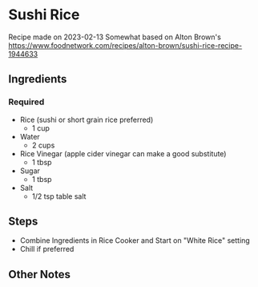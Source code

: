 
# Sushi Rice

Recipe made on 2023-02-13
Somewhat based on Alton Brown's https://www.foodnetwork.com/recipes/alton-brown/sushi-rice-recipe-1944633

## Ingredients

### Required
- Rice (sushi or short grain rice preferred)
    - 1 cup
- Water
    - 2 cups
- Rice Vinegar (apple cider vinegar can make a good substitute)
    - 1 tbsp
- Sugar
    - 1 tbsp
- Salt
    - 1/2 tsp table salt


## Steps

- Combine Ingredients in Rice Cooker and Start on "White Rice" setting
- Chill if preferred


## Other Notes